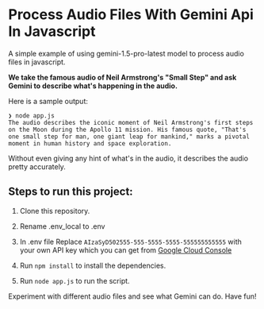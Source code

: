 # Process Audio Files With Gemini Api In Javascript

A simple example of using gemini-1.5-pro-latest model to process audio files in javascript.

**We take the famous audio of Neil Armstrong's "Small Step" and ask Gemini to describe what's happening in the audio.**

Here is a sample output:

```
❯ node app.js
The audio describes the iconic moment of Neil Armstrong's first steps on the Moon during the Apollo 11 mission. His famous quote, "That's one small step for man, one giant leap for mankind," marks a pivotal moment in human history and space exploration.

```

Without even giving any hint of what's in the audio, it describes the audio pretty accurately.

## Steps to run this project:

1. Clone this repository.
2. Rename .env_local to .env
3. In .env file Replace `AIzaSyD502555-555-5555-5555-555555555555` with your own API key which you can get from [Google Cloud Console](https://aistudio.google.com/app/apikey)

4. Run `npm install` to install the dependencies.
5. Run `node app.js` to run the script.

Experiment with different audio files and see what Gemini can do. Have fun!

